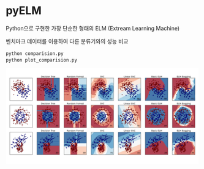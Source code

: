 # pyELM

Python으로 구현한 가장 단순한 형태의 ELM (Extream Learning Machine)

벤치마크 데이터를 이용하여 다른 분류기와의 성능 비교

```sh
python comparision.py
python plot_comparision.py
```

![ploat_comparision.py의 실행 결과](figure_1.png)
